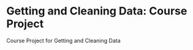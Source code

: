 Getting and Cleaning Data: Course Project
==========================================

Course Project for Getting and Cleaning Data
